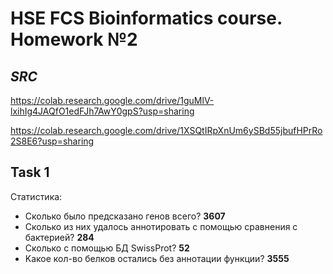 # HSE FCS Bioinformatics course. Homework №2

## _SRC_
https://colab.research.google.com/drive/1guMlV-lxihIg4JAQfO1edFJh7AwY0gpS?usp=sharing

https://colab.research.google.com/drive/1XSQtIRpXnUm6ySBd55jbufHPrRo2S8E6?usp=sharing

## Task 1

Статистика:

+ Cколько было предсказано генов всего? **3607**
+ Cколько из них удалось аннотировать с помощью сравнения с бактерией? **284**
+ Сколько с помощью БД SwissProt?  **52**
+ Kакое кол-во белков остались без аннотации функции? **3555**
